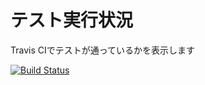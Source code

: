 # テスト実行状況
Travis CIでテストが通っているかを表示します

[![Build Status](https://travis-ci.org/Mamitsubute/aiit_greatest_common_divisor.svg?branch=master)](https://travis-ci.org/Mamitsubute/aiit_greatest_common_divisor)
